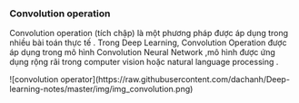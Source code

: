 <h3>Convolution operation</h3> </p>
Convolution operation (tích chập) là một phương pháp được áp dụng trong nhiều bài toán thực tế . Trong Deep Learning, Convolution Operation được áp dụng trong mô hình Convolution Neural Network ,mô hình được ứng dụng rộng rãi trong computer vision hoặc natural language processing .</p>
![convolution operator](https://raw.githubusercontent.com/dachanh/Deep-learning-notes/master/img/img_convolution.png)

